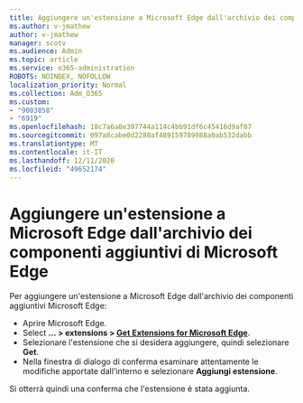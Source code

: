 ```yaml
---
title: Aggiungere un'estensione a Microsoft Edge dall'archivio dei componenti aggiuntivi di Microsoft Edge
ms.author: v-jmathew
author: v-jmathew
manager: scotv
ms.audience: Admin
ms.topic: article
ms.service: o365-administration
ROBOTS: NOINDEX, NOFOLLOW
localization_priority: Normal
ms.collection: Adm_O365
ms.custom:
- "9003858"
- "6919"
ms.openlocfilehash: 18c7a6a8e397744a114c4bb91df6c45416d9af87
ms.sourcegitcommit: 097a8cabe0d2280af489159789988a0ab532dabb
ms.translationtype: MT
ms.contentlocale: it-IT
ms.lasthandoff: 12/11/2020
ms.locfileid: "49652174"
---
```

# <a name="add-an-extension-to-microsoft-edge-from-the-microsoft-edge-add-ons-store"></a>Aggiungere un'estensione a Microsoft Edge dall'archivio dei componenti aggiuntivi di Microsoft Edge

Per aggiungere un'estensione a Microsoft Edge dall'archivio dei componenti aggiuntivi Microsoft Edge:

- Aprire Microsoft Edge.
- Select **... > extensions > [Get Extensions for Microsoft Edge](https://go.microsoft.com/fwlink/?linkid=2136408)**.
- Selezionare l'estensione che si desidera aggiungere, quindi selezionare **Get**.
- Nella finestra di dialogo di conferma esaminare attentamente le modifiche apportate dall'interno e selezionare **Aggiungi estensione**.

Si otterrà quindi una conferma che l'estensione è stata aggiunta.
